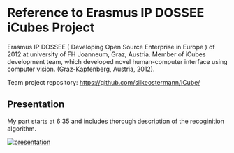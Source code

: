 # Reference to Erasmus IP DOSSEE iCubes Project

Erasmus IP DOSSEE ( Developing Open Source Enterprise in Europe ) of 2012 at
university of FH Joanneum, Graz, Austria. Member of iCubes development team, which developed
novel human-computer interface using computer vision. (Graz-Kapfenberg, Austria, 2012).

Team project repository: https://github.com/silkeostermann/iCube/

## Presentation

My part starts at 6:35 and includes thorough description of the recoginition algorithm.

[![presentation](https://img.youtube.com/vi/VPSaAinH_WY/0.jpg)](https://youtu.be/VPSaAinH_WY?t=395)
